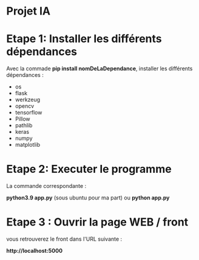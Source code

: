 # Projet IA 

# Etape 1: Installer les différents dépendances

Avec la commade **pip install nomDeLaDependance**, installer les différents dépendances :
- os
- flask
- werkzeug
- opencv
- tensorflow
- Pillow
- pathlib
- keras
- numpy
- matplotlib

# Etape 2: Executer le programme

La commande correspondante : 

**python3.9 app.py**  (sous ubuntu pour ma part)
ou 
**python app.py**

# Etape 3 : Ouvrir la page WEB / front

vous retrouverez le front dans l'URL suivante :

**http://localhost:5000**